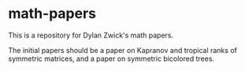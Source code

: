# math-papers
This is a repository for Dylan Zwick's math papers.

The initial papers should be a paper on Kapranov and tropical ranks of symmetric matrices, and a paper on symmetric bicolored trees.
